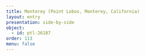 ```yaml
---
title: Monterey (Point Lobos, Monterey, California)
layout: entry
presentation: side-by-side
object:
  - id: ptl-26187
order: 113
menu: false
---
```








